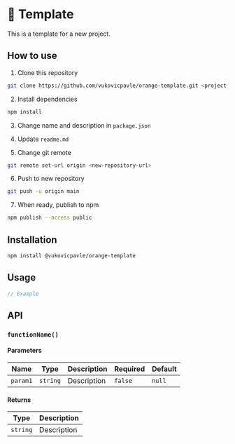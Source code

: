 # 🍊 Template

This is a template for a new project.

## How to use

1. Clone this repository

```bash
git clone https://github.com/vukovicpavle/orange-template.git <project-name>
```

2. Install dependencies

```bash
npm install
```

3. Change name and description in `package.json`

4. Update `readme.md`

5. Change git remote

```bash
git remote set-url origin <new-repository-url>
```

6. Push to new repository

```bash
git push -u origin main
```

7. When ready, publish to npm

```bash
npm publish --access public
```

## Installation

```bash
npm install @vukovicpavle/orange-template
```

## Usage

```javascript
// Example
```

## API

### `functionName()`

#### Parameters

| Name     | Type     | Description | Required | Default |
| -------- | -------- | ----------- | -------- | ------- |
| `param1` | `string` | Description | `false`  | `null`  |

#### Returns

| Type     | Description |
| -------- | ----------- |
| `string` | Description |
